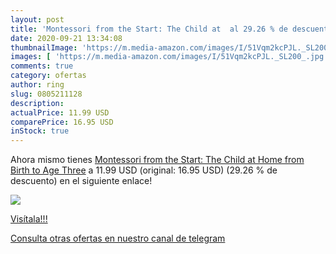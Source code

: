 ```yaml
---
layout: post
title: 'Montessori from the Start: The Child at  al 29.26 % de descuento'
date: 2020-09-21 13:34:08
thumbnailImage: 'https://m.media-amazon.com/images/I/51Vqm2kcPJL._SL200_.jpg'
images: [ 'https://m.media-amazon.com/images/I/51Vqm2kcPJL._SL200_.jpg' ]
comments: true
category: ofertas
author: ring
slug: 0805211128
description:
actualPrice: 11.99 USD
comparePrice: 16.95 USD
inStock: true
---
```


Ahora mismo tienes [Montessori from the Start: The Child at Home  from Birth to Age Three](https://www.amazon.com/dp/0805211128/?tag=redken08-20) a 11.99 USD (original: 16.95 USD) (29.26 %  de descuento) en el siguiente enlace!

[![](https://m.media-amazon.com/images/I/51Vqm2kcPJL._SL200_.jpg)](https://www.amazon.com/dp/0805211128/?tag=redken08-20)

[Visítala!!!](https://www.amazon.com/dp/0805211128/?tag=redken08-20)

[Consulta otras ofertas en nuestro canal de telegram](https://t.me/s/ofertas25)
